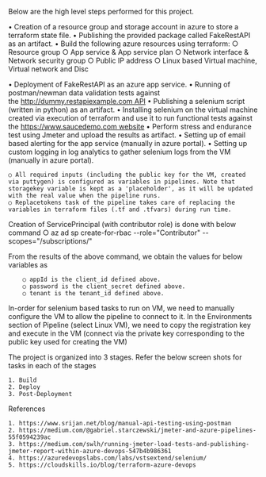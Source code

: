 Below are the high level steps performed for this project.

• Creation of a resource group and storage account in azure to store a terraform state file.
• Publishing the provided package called FakeRestAPI as an artifact.
• Build the following azure resources using terraform:
	○ Resource group
	○ App service & App service plan
	○ Network interface & Network security group
	○ Public IP address
	○ Linux based Virtual machine, Virtual network and Disc

• Deployment of FakeRestAPI as an azure app service.
• Running of postman/newman data validation tests against the http://dummy.restapiexample.com API 
• Publishing a selenium script (written in python) as an artifact.
• Installing selenium on the virtual machine created via execution of terraform and use it to run functional tests against the https://www.saucedemo.com website
• Perform stress and endurance test using Jmeter and upload the results as artifact.
• Setting up of email based alerting for the app service (manually in azure portal).
• Setting up custom logging in log analytics to gather selenium logs from the VM (manually in azure portal).


	○ All required inputs (including the public key for the VM, created via puttygen) is configured as variables in pipelines. Note that storagekey variable is kept as a 'placeholder', as it will be updated with the real value when the pipeline runs.
	○ Replacetokens task of the pipeline takes care of replacing the variables in terraform files (.tf and .tfvars) during run time.
	
	
Creation of ServicePrincipal (with contributor role) is done with below command
		○ az ad sp create-for-rbac --role="Contributor" --scopes="/subscriptions/<subscription ID>"

From the results of the above command, we obtain the values for below variables as

		○ appId is the client_id defined above.
		○ password is the client_secret defined above.
		○ tenant is the tenant_id defined above.


In-order for selenium based tasks to run on VM, we need to manually configure the VM to allow the pipeline to connect to it. In the Environments section of Pipeline (select Linux VM), we need to copy the registration key and execute in the VM (connect via  the private key corresponding to the public key used for creating the VM)



The project is organized into 3 stages. Refer the below screen shots for tasks in each of the stages

	1. Build
	2. Deploy
	3. Post-Deployment
	

References

	1. https://www.srijan.net/blog/manual-api-testing-using-postman
	2. https://medium.com/@gabriel.starczewski/jmeter-and-azure-pipelines-55f0594239ac
	3. https://medium.com/swlh/running-jmeter-load-tests-and-publishing-jmeter-report-within-azure-devops-547b4b986361
	4. https://azuredevopslabs.com/labs/vstsextend/selenium/
	5. https://cloudskills.io/blog/terraform-azure-devops
	
